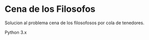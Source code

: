 # Cena de los Filosofos
Solucion al problema cena de los filosofosos por cola de tenedores.

Python 3.x
